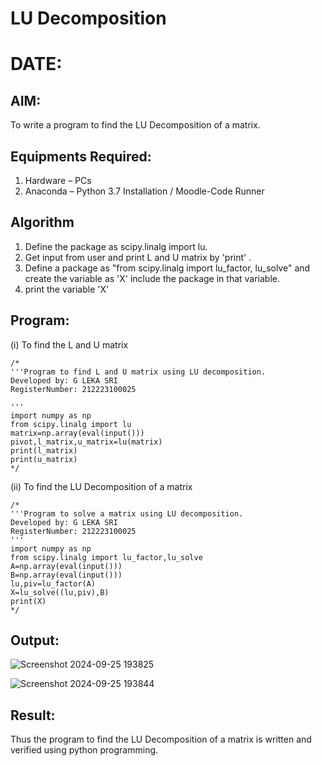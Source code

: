 # LU Decomposition 
# DATE:
## AIM:
To write a program to find the LU Decomposition of a matrix.

## Equipments Required:
1. Hardware – PCs
2. Anaconda – Python 3.7 Installation / Moodle-Code Runner

## Algorithm
1. Define the package as scipy.linalg import lu.
2. Get input from user and print L and U matrix by 'print' .
3. Define a package as "from scipy.linalg import lu_factor, lu_solve" and create the variable as 
 'X' include the package in that variable.
4. print the variable 'X'

## Program:
(i) To find the L and U matrix
```
/*
'''Program to find L and U matrix using LU decomposition.
Developed by: G LEKA SRI
RegisterNumber: 212223100025

'''
import numpy as np
from scipy.linalg import lu
matrix=np.array(eval(input()))
pivot,l_matrix,u_matrix=lu(matrix)
print(l_matrix)
print(u_matrix)
*/
```


(ii) To find the LU Decomposition of a matrix
```
/*
'''Program to solve a matrix using LU decomposition.
Developed by: G LEKA SRI
RegisterNumber: 212223100025
'''
import numpy as np
from scipy.linalg import lu_factor,lu_solve
A=np.array(eval(input()))
B=np.array(eval(input()))
lu,piv=lu_factor(A)
X=lu_solve((lu,piv),B)
print(X)
*/
```

## Output:
![Screenshot 2024-09-25 193825](https://github.com/user-attachments/assets/83a47547-8d91-48c9-a2a0-3c0814d4ed71)

![Screenshot 2024-09-25 193844](https://github.com/user-attachments/assets/c73b17ef-01c7-41b1-99e1-25e3fc53d646)




## Result:
Thus the program to find the LU Decomposition of a matrix is written and verified using python programming.

